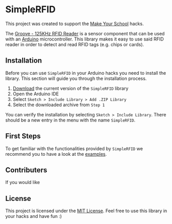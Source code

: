 # SimpleRFID
This project was created to support the [Make Your School](https://www.makeyourschool.de) hacks.

The [Groove - 125KHz RFID Reader](http://wiki.seeedstudio.com/Grove-125KHz_RFID_Reader/)
is a sensor component that can be used with an [Arduino](https://www.arduino.cc)
microcontroller. This library makes it easy to use said RFID reader in order to detect and
read RFID tags (e.g. chips or cards).

## Installation

Before you can use `SimpleRFID` in your Arduino hacks you need to install the
library. This section will guide you through the installation process.

1. [Download](https://github.com/TheBeautifulOrc/SimpleRFID/archive/master.zip) the current version of the `SimpleRFID` library
2. Open the Arduino IDE
3. Select `Sketch > Include Library > Add .ZIP Library`
4. Select the downloaded archive from `Step 1`

You can verify the installation by selecting `Sketch > Include Library`. There
should be a new entry in the menu with the name `SimpleRFID`.

## First Steps

To get familiar with the functionalities provided by `SimpleRFID` we recommend you to
have a look at the [examples](examples/).

## Contributers

If you would like

## License

This project is licensed under the [MIT License](LICENSE). Feel free to use this
library in your hacks and have fun :)
